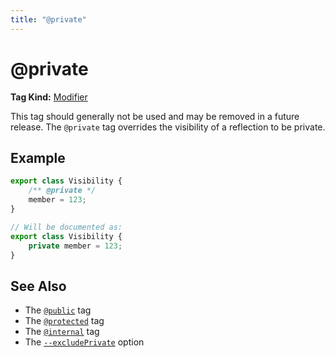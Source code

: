```yaml
---
title: "@private"
---
```


# @private

**Tag Kind:** [Modifier](../tags.md#Modifier-Tags)

This tag should generally not be used and may be removed in a future release.
The `@private` tag overrides the visibility of a reflection to be private.

## Example

```ts
export class Visibility {
    /** @private */
    member = 123;
}

// Will be documented as:
export class Visibility {
    private member = 123;
}
```

## See Also

-   The [`@public`](public.md) tag
-   The [`@protected`](protected.md) tag
-   The [`@internal`](internal.md) tag
-   The [`--excludePrivate`](../options/input.md#excludePrivate) option

